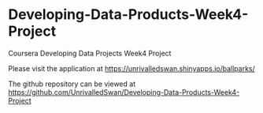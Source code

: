 # Developing-Data-Products-Week4-Project
Coursera Developing Data Projects Week4 Project

Please visit the application at <https://unrivalledswan.shinyapps.io/ballparks/>

The github repository can be viewed at <https://github.com/UnrivalledSwan/Developing-Data-Products-Week4-Project>
